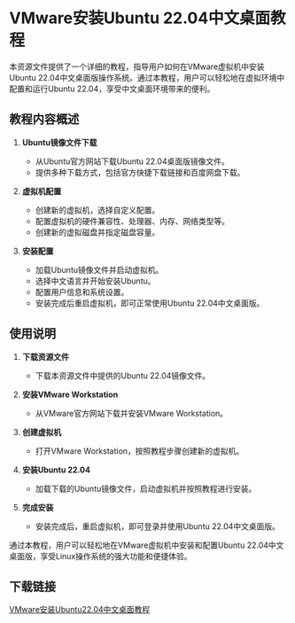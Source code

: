 # VMware安装Ubuntu 22.04中文桌面教程

本资源文件提供了一个详细的教程，指导用户如何在VMware虚拟机中安装Ubuntu 22.04中文桌面版操作系统。通过本教程，用户可以轻松地在虚拟环境中配置和运行Ubuntu 22.04，享受中文桌面环境带来的便利。

## 教程内容概述

1. **Ubuntu镜像文件下载**
   - 从Ubuntu官方网站下载Ubuntu 22.04桌面版镜像文件。
   - 提供多种下载方式，包括官方快捷下载链接和百度网盘下载。

2. **虚拟机配置**
   - 创建新的虚拟机，选择自定义配置。
   - 配置虚拟机的硬件兼容性、处理器、内存、网络类型等。
   - 创建新的虚拟磁盘并指定磁盘容量。

3. **安装配置**
   - 加载Ubuntu镜像文件并启动虚拟机。
   - 选择中文语言并开始安装Ubuntu。
   - 配置用户信息和系统设置。
   - 安装完成后重启虚拟机，即可正常使用Ubuntu 22.04中文桌面版。

## 使用说明

1. **下载资源文件**
   - 下载本资源文件中提供的Ubuntu 22.04镜像文件。

2. **安装VMware Workstation**
   - 从VMware官方网站下载并安装VMware Workstation。

3. **创建虚拟机**
   - 打开VMware Workstation，按照教程步骤创建新的虚拟机。

4. **安装Ubuntu 22.04**
   - 加载下载的Ubuntu镜像文件，启动虚拟机并按照教程进行安装。

5. **完成安装**
   - 安装完成后，重启虚拟机，即可登录并使用Ubuntu 22.04中文桌面版。

通过本教程，用户可以轻松地在VMware虚拟机中安装和配置Ubuntu 22.04中文桌面版，享受Linux操作系统的强大功能和便捷体验。

## 下载链接

[VMware安装Ubuntu22.04中文桌面教程](https://pan.quark.cn/s/21840ade2d13)